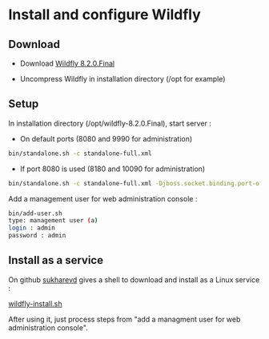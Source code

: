 # Install and configure Wildfly

Download
--------
* Download [Wildfly 8.2.0.Final](http://wildfly.org/downloads/)

* Uncompress Wildfly in installation directory (/opt for example)

Setup
-----

In installation directory (/opt/wildfly-8.2.0.Final),
start server :
* On default ports (8080 and 9990 for administration)
```sh
bin/standalone.sh -c standalone-full.xml
```
* If port 8080 is used (8180 and 10090 for administration)
```sh
bin/standalone.sh -c standalone-full.xml -Djboss.socket.binding.port-offset=100
```

Add a management user for web administration console :
```sh
bin/add-user.sh
type: management user (a)
login : admin
password : admin
```

Install as a service
------------------

On github [sukharevd](https://gist.github.com/sukharevd) gives a shell to download and install as a Linux service :  

[wildfly-install.sh](https://gist.github.com/sukharevd/6087988)

After using it, just process steps from "add a managment user for web administration console".
